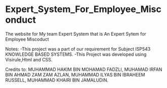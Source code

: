 # Expert_System_For_Employee_Misconduct
The website for My team Expert System that is An Expert Sytem for Employee Miscoduct

Notes:
-This project was a part of our requirement for Subject ISP543 KNOWLEDGE BASED SYSTEMS.
-This Project was developed using Visirule,Html and CSS.


Credits to:
MUHAMMAD HAKIM BIN MOHAMAD FADZLI, 
MUHAMAD IRFAN BIN AHMAD ZAM ZAM AZLAN,
MUHAMMAD ILYAS BIN IBRAHEEM RUSSELL,
MUHAMMAD KHAIRI BIN JAMALUDIN.
